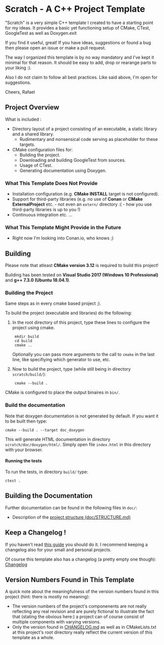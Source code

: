 # Scratch - A C++ Project Template

"Scratch" is a very simple C++ template I created to have a starting point for my ideas.
It provides a basic yet functioning setup of CMake, CTest, GoogleTest as well as Doxygen.exit

If you find it useful, great! If you have ideas, suggestions or found a bug then please open an
issue or make a pull request.

The way I organized this template is by no way mandatory and I've kept it minimal for that reason.
It should be easy to add, drop or rearange parts to your liking :).

Also I do not claim to follow all best practices. Like said above, I'm open for suggestions.

Cheers, Rafael

## Project Overview

What is included :

* Directory layout of a project consisting of an executable, a static library and a shared library.
    * Rudimentary and nonsensical code serving as placeholder for these targets.
* CMake configuration files for:
    * Building the project.
    * Downloading and building GoogleTest from sources.
    * Usage of CTest.
    * Generating documentation using Doxygen.

### What This Template Does Not Provide

* Installation configuration (e.g. **CMake INSTALL** target is not configured).
* Support for third-party libraries (e.g. no use of **Conan** or **CMake ExternalProject** etc. - 
not even an `extern/` directory :( - how you use third-party libraries is up to you !)
* Continuous integration etc. ...

### What This Template Might Provide in the Future

* Right now I'm looking into Conan.io, who knows ;)

## Building

Please note that atleast **CMake version 3.12** is required to build this project!

Building has been tested on **Visual Studio 2017 (Windows 10 Professional)** and **g++ 7.3.0 (Ubuntu 18.04.1)**.

### Building the Project

Same steps as in every cmake based project ;).

To build the project (executable and libraries) do the following:

1) In the root directory of this project, type these lines to configure the project using cmake.

        mkdir build
        cd build
        cmake ..

    Optionally you can pass more arguments to the call to `cmake` in the last line, like specifiying which generator to use, etc.

2) Now to build the project, type (while still being in directory `scratch/build/`):

        cmake --build .

CMake is configured to place the output binaires in `bin/`.

### Build the documentation

Note that doxygen documentation is not generated by default. If you want it to be built then type:

    cmake --build . --target doc_doxygen

This will generate HTML documentation in directory `scratch/doc/doxygen/html/`. Simply open file `index.html` in this directory with your browser.

#### Running the tests

To run the tests, in directory `build/` type:

    ctest .

## Building the Documentation

Further documentation can be found in the following files in `doc/`:

*   Description of the [project structure (doc/STRUCTURE.md)](doc/STRUCTURE.md) 

## Keep a Changelog !

If you haven't read [this guide](https://keepachangelog.com/en/1.0.0/) you should do it.
I recommend keeping a changelog also for your small and personal projects. 

Of course this template also has a changelog (a pretty empty one though): [Changelog](CHANGELOG.md)

## Version Numbers Found in This Template

A quick note about the meaningfulness of the version numbers found in this project (hint: there is mostly no meaning):

* The version numbers of the project's componenents are not really reflecting any real revision and 
are purely fictional to illustrate the fact that (stating the obvious here:) a project can of course consist of multiple components with varying versions.
* Only the version found in [CHANGELOG.md](CHANGELOG.md) as well as in CMakeLists.txt at this 
project's root directory really reflect the current version of this template as a whole.